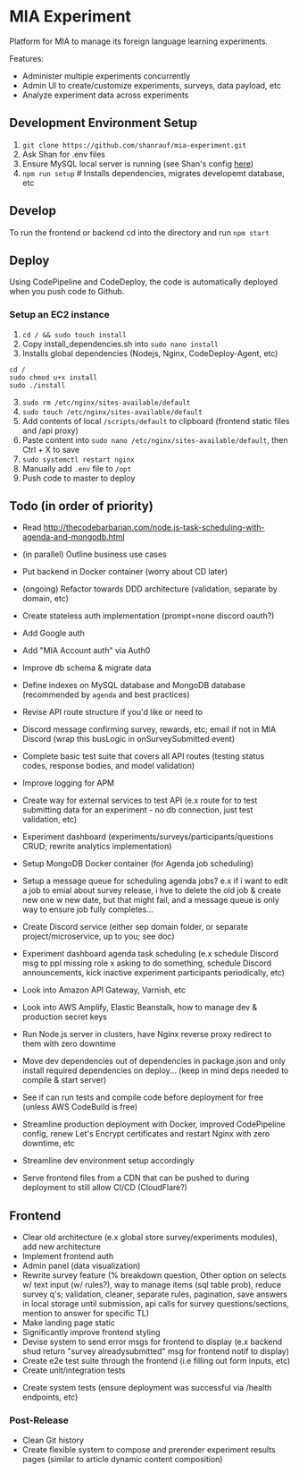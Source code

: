 # MIA Experiment

Platform for MIA to manage its foreign language learning experiments.

Features:

- Administer multiple experiments concurrently
- Admin UI to create/customize experiments, surveys, data payload, etc
- Analyze experiment data across experiments

## Development Environment Setup

1. `git clone https://github.com/shanrauf/mia-experiment.git`
2. Ask Shan for .env files
3. Ensure MySQL local server is running (see Shan's config [here](https://gyazo.com/1ea29a7b388c8b86dc9fc6ef9d455423))
4. `npm run setup` # Installs dependencies, migrates developemt database, etc

## Develop

To run the frontend or backend cd into the directory and run `npm start`

## Deploy

Using CodePipeline and CodeDeploy, the code is automatically deployed when you push code to Github.

### Setup an EC2 instance

1. `cd / && sudo touch install`
2. Copy install_dependencies.sh into `sudo nano install`
3. Installs global dependencies (Nodejs, Nginx, CodeDeploy-Agent, etc)

```
cd /
sudo chmod u+x install
sudo ./install
```

3. `sudo rm /etc/nginx/sites-available/default`
4. `sudo touch /etc/nginx/sites-available/default`
5. Add contents of local `/scripts/default` to clipboard (frontend static files and /api proxy)
6. Paste content into `sudo nano /etc/nginx/sites-available/default`, then Ctrl + X to save
7. `sudo systemctl restart nginx`
8. Manually add `.env` file to `/opt`
9. Push code to master to deploy

## Todo (in order of priority)

- Read http://thecodebarbarian.com/node.js-task-scheduling-with-agenda-and-mongodb.html

- (in parallel) Outline business use cases
- Put backend in Docker container (worry about CD later)

- (ongoing) Refactor towards DDD architecture (validation, separate by domain, etc)
- Create stateless auth implementation (prompt=none discord oauth?)
- Add Google auth
- Add "MIA Account auth" via Auth0
- Improve db schema & migrate data
- Define indexes on MySQL database and MongoDB database (recommended by `agenda` and best practices)
- Revise API route structure if you'd like or need to
- Discord message confirming survey, rewards, etc; email if not in MIA Discord (wrap this busLogic in onSurveySubmitted event)
- Complete basic test suite that covers all API routes (testing status codes, response bodies, and model validation)
- Improve logging for APM
- Create way for external services to test API (e.x route for to test submitting data for an experiment - no db connection, just test validation, etc)
- Experiment dashboard (experiments/surveys/participants/questions CRUD; rewrite analytics implementation)
- Setup MongoDB Docker container (for Agenda job scheduling)
- Setup a message queue for scheduling agenda jobs? e.x if i want to edit a job to emial about survey release, i hve to delete the old job & create new one w new date, but that might fail, and a message queue is only way to ensure job fully completes...
- Create Discord service (either sep domain folder, or separate project/microservice, up to you; see doc)
- Experiment dashboard agenda task scheduling (e.x schedule Discord msg to ppl missing role x asking to do something, schedule Discord announcements, kick inactive experiment participants periodically, etc)
- Look into Amazon API Gateway, Varnish, etc
- Look into AWS Amplify, Elastic Beanstalk, how to manage dev & production secret keys
- Run Node.js server in clusters, have Nginx reverse proxy redirect to them with zero downtime
- Move dev dependencies out of dependencies in package.json and only install required dependencies on deploy... (keep in mind deps needed to compile & start server)
- See if can run tests and compile code before deployment for free (unless AWS CodeBuild is free)
- Streamline production deployment with Docker, improved CodePipeline config, renew Let's Encrypt certificates and restart Nginx with zero downtime, etc
- Streamline dev environment setup accordingly
- Serve frontend files from a CDN that can be pushed to during deployment to still allow CI/CD (CloudFlare?)

## Frontend

- Clear old architecture (e.x global store survey/experiments modules), add new architecture
- Implement frontend auth
- Admin panel (data visualization)
- Rewrite survey feature (% breakdown question, Other option on selects w/ text input (w/ rules?), way to manage items (sql table prob), reduce survey q's; validation, cleaner, separate rules, pagination, save answers in local storage until submission, api calls for survey questions/sections, mention to answer for specific TL)
- Make landing page static
- Significantly improve frontend styling
- Devise system to send error msgs for frontend to display (e.x backend shud return "survey alreadysubmitted" msg for frontend notif to display)
- Create e2e test suite through the frontend (i.e filling out form inputs, etc)
- Create unit/integration tests

* Create system tests (ensure deployment was successful via /health endpoints, etc)

### Post-Release

- Clean Git history
- Create flexible system to compose and prerender experiment results pages (similar to article dynamic content composition)
